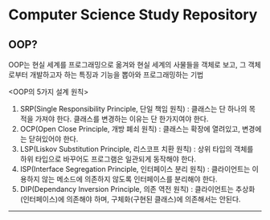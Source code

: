 # Computer Science Study Repository

## OOP?
OOP는 현실 세계를 프로그래밍으로 옮겨와 현실 세계의 사물들을 객체로 보고, 그 객체로부터 개발하고자 하는 특징과 기능을 뽑아와 프로그래밍하는 기법

<OOP의 5가지 설계 원칙>
1. SRP(Single Responsibility Principle, 단일 책임 원칙) : 클래스는 단 하나의 목적을 가져야 한다. 클래스를 변경하는 이유는 단 한가지여야 한다.
2. OCP(Open Close Principle, 개방 폐쇠 원칙) : 클래스는 확장에 열려있고, 변경에는 닫혀있어야 한다.
3. LSP(Liskov Substitution Principle, 리스코프 치환 원칙) : 상위 타입의 객체를 하위 타입으로 바꾸어도 프로그램은 일관되게 동작해야 한다.
4. ISP(Interface Segregation Principle, 인터페이스 분리 원칙) : 클라이언트는 이용하지 않는 메소드에 의존하지 않도록 인터페이스를 분리해야 한다.
5. DIP(Dependancy Inversion Principle, 의존 역전 원칙) : 클라이언트는 추상화(인터페이스)에 의존해야 하며, 구체화(구현된 클래스)에 의존해서는 안된다.
<hr>
